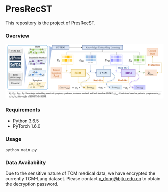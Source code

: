 # PresRecST
This repository is the project of PresRecST.

### Overview

![PresRecST Framework](fig/PresRecST_framework.png)

### Requirements

- Python 3.6.5
- PyTorch 1.6.0

### Usage

```
python main.py
```
### Data Availability

Due to the sensitive nature of TCM medical data, we have encrypted the currently TCM-Lung dataset. Please contact x_dong@bjtu.edu.cn to obtain the decryption password.
